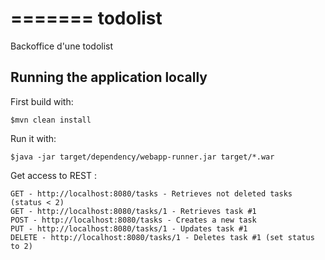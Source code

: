 =======
todolist
========

Backoffice d'une todolist

## Running the application locally

First build with:

    $mvn clean install

Run it with:

    $java -jar target/dependency/webapp-runner.jar target/*.war

Get access to REST :

	GET - http://localhost:8080/tasks - Retrieves not deleted tasks (status < 2)
	GET - http://localhost:8080/tasks/1 - Retrieves task #1
	POST - http://localhost:8080/tasks - Creates a new task
	PUT - http://localhost:8080/tasks/1 - Updates task #1
	DELETE - http://localhost:8080/tasks/1 - Deletes task #1 (set status to 2)
